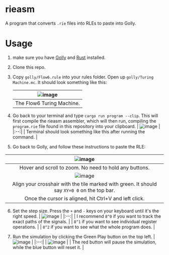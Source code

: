 # rieasm

A program that converts `.rie` files into RLEs to paste into Golly.

# Usage

1. make sure you have [Golly](https://sourceforge.net/projects/golly/files/) and [Rust](https://www.rust-lang.org/tools/install) installed.

2. Clone this repo.

3. Copy `golly/Flow6.rule` into your rules folder. Open up `golly/Turing Machine.mc`. It should look something like this:

   | ![image](https://user-images.githubusercontent.com/49224759/169102690-671830f1-47ef-4f2c-a58e-61fc94749c04.png) |
   |:--:|
   | The Flow6 Turing Machine. |

4. Go back to your terminal and type `cargo run program --clip`. This will first compile the rieasm assembler, which will then run, compiling the `program.rie` file found in this repository into your clipboard.
   | ![image](https://user-images.githubusercontent.com/49224759/169112146-7200754b-b4c9-4317-bfb1-db79eb675fb6.png) |
   |:--:|
   | Terminal should look something like this after running the command. |


5. Go back to Golly, and follow these instructions to paste the RLE:

  | ![image](https://user-images.githubusercontent.com/49224759/169105264-ee759a54-9f00-42d0-9187-622c06228fb4.png) |
  |:--:|
  | Hover and scroll to zoom. No need to hold any buttons. |
  | ![image](https://user-images.githubusercontent.com/49224759/169109031-2c85e079-807b-443d-beeb-13ed224b257a.png) |
  | Align your crosshair with the tile marked with green. It should say `XY=0 0` on the top bar. |
  | Once the cursor is aligned, hit Ctrl+V and left click. |

6. Set the step size. Press the `+` and `-` keys on your keyboard until it's the right speed.
   | ![image](https://user-images.githubusercontent.com/49224759/169106753-1dfaa5f7-6b77-4293-a4a0-f0155a62a35b.png) |
   |:--:|
   | I recommend `8^0` if you want to track the exact paths of the signals. |
   | `8^1` if you want to see individual register operations. |
   | `8^2` if you want to see what the whole program does. |

7. Run the simulation by clicking the Green Play button on the top left.
   | ![image](https://user-images.githubusercontent.com/49224759/169111090-f57aa923-8391-41a2-b970-225990f00878.png) |
   |:--:|
   | ![image](https://user-images.githubusercontent.com/49224759/169110580-d5408b94-1b32-4017-97a1-443d71b454b9.png) |
   | The red button will pause the simulation, while the blue button will reset it. |
